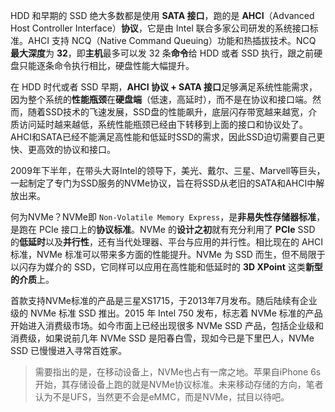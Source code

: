 
HDD 和早期的 SSD 绝大多数都是使用 **SATA 接口**，跑的是 **AHCI**（Advanced Host Controller Interface）**协议**，它是由 Intel 联合多家公司研发的系统接口标准。AHCI 支持 NCQ（Native Command Queuing）功能和热插拔技术。NCQ **最大深度**为 **32**，即**主机**最多可以发 32 条**命令**给 HDD 或者 SSD 执行，跟之前硬盘只能逐条命令执行相比，硬盘性能大幅提升。

在 HDD 时代或者 SSD 早期，**AHCI 协议 + SATA 接口**足够满足系统性能需求，因为整个系统的**性能瓶颈**在**硬盘端**（低速，高延时），而不是在协议和接口端。然而，随着SSD技术的飞速发展，SSD盘的性能飙升，底层闪存带宽越来越宽，介质访问延时越来越低，系统性能瓶颈已经由下转移到上面的接口和协议处了。AHCI和SATA已经不能满足高性能和低延时SSD的需求，因此SSD迫切需要自己更快、更高效的协议和接口。

2009年下半年，在带头大哥Intel的领导下，美光、戴尔、三星、Marvell等巨头，一起制定了专门为SSD服务的NVMe协议，旨在将SSD从老旧的SATA和AHCI中解放出来。

何为NVMe？NVMe即 `Non-Volatile Memory Express`，是**非易失性存储器标准**，是跑在 PCIe 接口上的**协议标准**。NVMe 的**设计之初**就有充分利用了 **PCIe** SSD 的**低延时**以及**并行性**，还有当代处理器、平台与应用的并行性。相比现在的 AHCI 标准，NVMe 标准可以带来多方面的性能提升。NVMe 为 SSD 而生，但不局限于以闪存为媒介的 SSD，它同样可以应用在高性能和低延时的 **3D XPoint** 这类**新型的介质**上。

首款支持NVMe标准的产品是三星XS1715，于2013年7月发布。随后陆续有企业级的 NVMe 标准 SSD 推出。2015 年 Intel 750 发布，标志着 NVMe 标准的产品开始进入消费级市场。如今市面上已经出现很多 NVMe SSD 产品，包括企业级和消费级，如果说前几年 NVMe SSD 是阳春白雪，现如今已是下里巴人，NVMe SSD 已慢慢进入寻常百姓家。

>需要指出的是，在移动设备上，NVMe也占有一席之地。苹果自iPhone 6s开始，其存储设备上跑的就是NVMe协议标准。未来移动存储的方向，笔者认为不是UFS，当然更不会是eMMC，而是NVMe，拭目以待吧。
